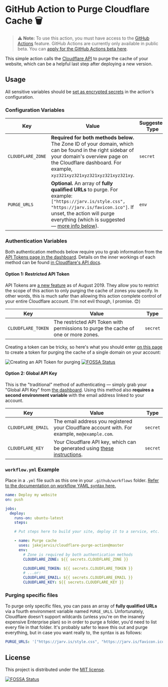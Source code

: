 # GitHub Action to Purge Cloudflare Cache  🗑️ 

> **⚠️ Note:** To use this action, you must have access to the [GitHub Actions](https://github.com/features/actions) feature. GitHub Actions are currently only available in public beta. You can [apply for the GitHub Actions beta here](https://github.com/features/actions/signup/).

This simple action calls the [Cloudflare API](https://api.cloudflare.com/#zone-purge-all-files) to purge the cache of your website, which can be a helpful last step after deploying a new version.


## Usage

All sensitive variables should be [set as encrypted secrets](https://help.github.com/en/articles/virtual-environments-for-github-actions#creating-and-using-secrets-encrypted-variables) in the action's configuration.


### Configuration Variables

| Key | Value | Suggested Type | Required |
| ------------- | ------------- | ------------- | ------------- |
| `CLOUDFLARE_ZONE` | **Required for both methods below.** The Zone ID of your domain, which can be found in the right sidebar of your domain's overview page on the Cloudflare dashboard. For example, `xyz321xyz321xyz321xyz321xyz321xy`. | `secret` | **Yes** |
| `PURGE_URLS` | **Optional.** An array of **fully qualified URLs** to purge. For example: `["https://jarv.is/style.css", "https://jarv.is/favicon.ico"]`. If unset, the action will purge everything (which is suggested — [more info below](#purging-specific-files)). | `env` | No |


### Authentication Variables

Both authentication methods below require you to grab information from the [API Tokens page in the dashboard](https://dash.cloudflare.com/profile/api-tokens). Details on the inner workings of each method can be found [in Cloudflare's API docs](https://api.cloudflare.com/#getting-started-requests).


#### Option 1: Restricted API Token

API Tokens are [a new feature](https://blog.cloudflare.com/api-tokens-general-availability/) as of August 2019. They allow you to restrict the scope of this action to only purging the cache of zones you specify. In other words, this is much safer than allowing this action complete control of your entire Cloudflare account. (I'm not evil though, I promise. 😊)

| Key | Value | Type |
| ------------- | ------------- | ------------- |
| `CLOUDFLARE_TOKEN` | The restricted API Token with permissions to purge the cache of one or more zones. | `secret` |

Creating a token can be tricky, so here's what you should enter [on this page](https://dash.cloudflare.com/profile/api-tokens) to create a token for purging the cache of a single domain on your account:

![Creating an API Token for purging](tokens.png)
[![FOSSA Status](https://app.fossa.com/api/projects/git%2Bgithub.com%2FMCSeekeri%2Fcloudflare-purge-action.svg?type=shield)](https://app.fossa.com/projects/git%2Bgithub.com%2FMCSeekeri%2Fcloudflare-purge-action?ref=badge_shield)


#### Option 2: Global API Key

This is the "traditional" method of authenticating — simply grab your "Global API Key" from [the dashboard](https://dash.cloudflare.com/profile/api-tokens). Using this method also **requires a second environment variable** with the email address linked to your account.

| Key | Value | Type |
| ------------- | ------------- | ------------- |
| `CLOUDFLARE_EMAIL` | The email address you registered your Cloudflare account with. For example, `me@example.com`. | `secret` |
| `CLOUDFLARE_KEY` | Your Cloudflare API key, which can be generated using [these instructions](https://support.cloudflare.com/hc/en-us/articles/200167836-Where-do-I-find-my-Cloudflare-API-key-). | `secret` |


### `workflow.yml` Example

Place in a `.yml` file such as this one in your `.github/workflows` folder. [Refer to the documentation on workflow YAML syntax here.](https://help.github.com/en/articles/workflow-syntax-for-github-actions)

```yaml
name: Deploy my website
on: push

jobs:
  deploy:
    runs-on: ubuntu-latest
    steps:

    # Put steps here to build your site, deploy it to a service, etc.

    - name: Purge cache
      uses: jakejarvis/cloudflare-purge-action@master
      env:
        # Zone is required by both authentication methods
        CLOUDFLARE_ZONE: ${{ secrets.CLOUDFLARE_ZONE }}

        CLOUDFLARE_TOKEN: ${{ secrets.CLOUDFLARE_TOKEN }}
        # ...or:
        CLOUDFLARE_EMAIL: ${{ secrets.CLOUDFLARE_EMAIL }}
        CLOUDFLARE_KEY: ${{ secrets.CLOUDFLARE_KEY }}
```

### Purging specific files

To purge only specific files, you can pass an array of **fully qualified URLs** via a fourth environment variable named `PURGE_URLS`. Unfortunately, Cloudflare doesn't support wildcards (unless you're on the insanely expensive Enterprise plan) so in order to purge a folder, you'd need to list every file in that folder. It's probably safer to leave this out and purge everything, but in case you want really to, the syntax is as follows:

```yaml
PURGE_URLS: '["https://jarv.is/style.css", "https://jarv.is/favicon.ico"]'
```


## License

This project is distributed under the [MIT license](LICENSE.md).


[![FOSSA Status](https://app.fossa.com/api/projects/git%2Bgithub.com%2FMCSeekeri%2Fcloudflare-purge-action.svg?type=large)](https://app.fossa.com/projects/git%2Bgithub.com%2FMCSeekeri%2Fcloudflare-purge-action?ref=badge_large)